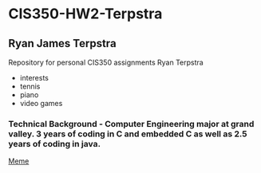 # CIS350-HW2-Terpstra
## Ryan James Terpstra
Repository for personal CIS350 assignments
Ryan Terpstra
* interests
* tennis
* piano
* video games

### Technical Background - Computer Engineering major at grand valley. 3 years of coding in C and embedded C as well as 2.5 years of coding in java. 

[Meme](https://www.facebook.com/messenger_media/?thread_id=1544947547&attachment_id=415574739719487&message_id=mid.%24cAAAAAHyO4_J9XXztAV3LDeFO17uv)




